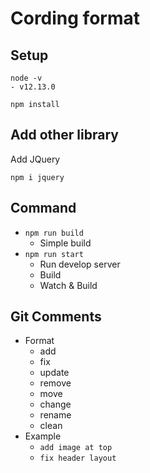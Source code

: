 # Cording format

## Setup

```shell
node -v
- v12.13.0

npm install
```

## Add other library

Add JQuery

```shell
npm i jquery
```

## Command

- `npm run build`
  - Simple build
- `npm run start`
  - Run develop server
  - Build
  - Watch & Build

## Git Comments

- Format
  - add
  - fix
  - update
  - remove
  - move
  - change
  - rename
  - clean
- Example
  - `add image at top`
  - `fix header layout `
